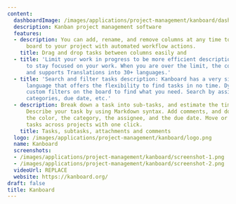 ```yaml
---
content:
  dashboardImage: /images/applications/project-management/kanboard/dashboard.png
  description: Kanban project management software
  features:
  - description: You can add, rename, and remove columns at any time to adapt the
      board to your project with automated workflow actions.
    title: Drag and drop tasks between columns easily and
  - title: 'Limit your work in progress to be more efficient description: Avoid multitasking
      to stay focused on your work. When you are over the limit, the column is highlighted
      and supports Translations into 30+ languages.'
  - title: 'Search and filter tasks description: Kanboard has a very simple query
      language that offers the flexibility to find tasks in no time. Dynamically apply
      custom filters on the board to find what you need. Search by assignees, description,
      categories, due date, etc.'
  - description: Break down a task into sub-tasks, and estimate the time or the complexity.
      Describe your task by using Markdown syntax. Add comments, and documents, change
      the color, the category, the assignee, and the due date. Move or duplicate your
      tasks across projects with one click.
    title: Tasks, subtasks, attachments and comments
  logo: /images/applications/project-management/kanboard/logo.png
  name: Kanboard
  screenshots:
  - /images/applications/project-management/kanboard/screenshot-1.png
  - /images/applications/project-management/kanboard/screenshot-2.png
  videoUrl: REPLACE
  website: https://kanboard.org/
draft: false
title: Kanboard
---
```


